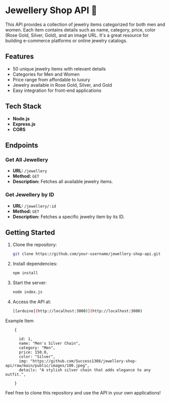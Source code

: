 # Jewellery Shop API 💍

This API provides a collection of jewelry items categorized for both men and women. Each item contains details such as name, category, price, color (Rose Gold, Silver, Gold), and an image URL. It's a great resource for building e-commerce platforms or online jewelry catalogs.

## Features
- 50 unique jewelry items with relevant details
- Categories for Men and Women
- Price range from affordable to luxury
- Jewelry available in Rose Gold, Silver, and Gold
- Easy integration for front-end applications

## Tech Stack
- **Node.js**
- **Express.js**
- **CORS**

## Endpoints

### Get All Jewellery
- **URL:** `/jewellery`
- **Method:** `GET`
- **Description:** Fetches all available jewelry items.

### Get Jewellery by ID
- **URL:** `/jewellery/:id`
- **Method:** `GET`
- **Description:** Fetches a specific jewelry item by its ID.

## Getting Started

1. Clone the repository:
   ```bash
   git clone https://github.com/your-username/jewellery-shop-api.git
2. Install dependencies:
   ```bash
   npm install
3. Start the server:
   ```bash
   node index.js

4. Access the API at:
   ```bash
   [[arduino](http://localhost:3000)](http://localhost:3000)

Example Item

        {
            
          id: 1,
          name: "Men's Silver Chain",
          category: "Men",
          price: 150.0,
          color: "Silver",
          img: "https://github.com/Success1308/jewellery-shop-api/raw/main/public/images/100.jpeg",
          details: "A stylish silver chain that adds elegance to any outfit.",
  
        }

Feel free to clone this repository and use the API in your own applications!
